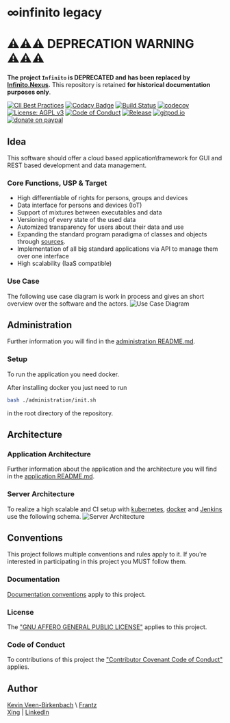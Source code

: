 # ∞infinito legacy
# ⚠️⚠️⚠️ **DEPRECATION WARNING** ⚠️⚠️⚠️

**The project `Infinito` is DEPRECATED and has been replaced by [**Infinito.Nexus**](https://github.com/kevinveenbirkenbach/infinito-nexus/).** This repository is retained **for historical documentation purposes only**.

[![CII Best Practices](https://bestpractices.coreinfrastructure.org/projects/2448/badge)](https://bestpractices.coreinfrastructure.org/projects/2448)
[![Codacy Badge](https://api.codacy.com/project/badge/Grade/2754e42b5db4404798c13d1cf871dac3)](https://app.codacy.com/app/KevinFrantz/infinito?utm_source=github.com&utm_medium=referral&utm_content=KevinFrantz/infinito&utm_campaign=Badge_Grade_Dashboard)
[![Build Status](https://travis-ci.org/KevinFrantz/infinito.svg?branch=master)](https://travis-ci.org/KevinFrantz/infinito)
[![codecov](https://codecov.io/gh/KevinFrantz/infinito/branch/master/graph/badge.svg)](https://codecov.io/gh/KevinFrantz/infinito)
[![License: AGPL v3](https://img.shields.io/badge/License-AGPL%20v3-blue.svg)](https://www.gnu.org/licenses/agpl-3.0)
[![Code of Conduct](https://img.shields.io/badge/%E2%9D%A4-code%20of%20conduct-blue.svg?style=flat)](https://github.com/KevinFrantz/infinito/blob/master/CODE_OF_CONDUCT.md)
[![Release](https://img.shields.io/badge/Release-Pre--Alpha--Release-red.svg)](https://en.wikipedia.org/wiki/Software_release_life_cycle)
[![gitpod.io](https://img.shields.io/badge/gitpod.io-%E2%9C%93-blue.svg)](https://gitpod.io/#https://github.com/KevinFrantz/infinito)
[![donate on paypal](https://img.shields.io/badge/donate%20-%E2%9D%A4%24%E2%82%AC%C2%A5-important)](https://www.paypal.com/cgi-bin/webscr?cmd=_s-xclick&hosted_button_id=C9USD9N26SYZU&source=url)

## Idea

This software should offer a cloud based application\\framework for GUI and REST based development and data management.

### Core Functions, USP & Target
- High differentiable of rights for persons, groups and devices
- Data interface for persons and devices (IoT)
- Support of mixtures between executables and data
- Versioning of every state of the used data
- Automized transparency for users about their data and use
- Expanding the standard program paradigma of classes and objects through [sources](application/symfony/src/Entity/Source/README.md).
- Implementation of all big standard applications via API to manage them over one interface
- High scalability (IaaS compatible)

### Use Case
The following use case diagram is work in process and gives an short overview over the software and the actors.
![Use Case Diagram](.meta/use-case-brainstorming.svg)

## Administration
Further information you will find in the [administration README.md](./administration/README.md).

### Setup
To run the application you need docker.

After installing docker you just need to run
```bash
bash ./administration/init.sh
```
in the root directory of the repository.
## Architecture

### Application Architecture
Further information about the application and the architecture you will find in the [application README.md](./application/README.md).

### Server Architecture
To realize a high scalable and CI setup with [kubernetes](https://kubernetes.io/), [docker](https://www.docker.com/) and [Jenkins](https://jenkins.io/) use the following schema.
![Server Architecture](.meta/container-server-architecture.png)

## Conventions
This project follows multiple conventions and rules apply to it. If you're interested in participating in this project you MUST follow them.

### Documentation
[Documentation conventions](./DOCUMENTATION_CONVENTION.md) apply to this project.

### License
The ["GNU AFFERO GENERAL PUBLIC LICENSE"](./LICENSE.txt) applies to this project.

### Code of Conduct
To contributions of this project the ["Contributor Covenant Code of Conduct"](./CODE_OF_CONDUCT.md) applies.

## Author
[Kevin Veen-Birkenbach](kevin@veen.world) \\ [Frantz](mail@Kevin-Frantz.de) <br />
 [Xing](https://www.xing.com/profile/Kevin_Frantz2/) | [LinkedIn](https://www.linkedin.com/in/kevinfrantz/)
